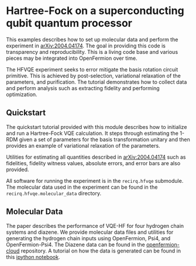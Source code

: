 # Hartree-Fock on a superconducting qubit quantum processor

This examples describes how to set up molecular data and perform the experiment in [arXiv:2004.04174](https://arxiv.org/abs/2004.04174).
The goal in providing this code is transparency and reproducibility.
This is a living code base and various pieces may be integrated into OpenFermion
over time. 

The HFVQE experiment seeks to error mitigate the basis rotation circuit primitive.  This is achieved
by post-selection, variational relaxation of the parameters, and purification.  The tutorial demonstrates
how to collect data and perform analysis such as extracting fidelity and performing optimization.
 

## Quickstart
The quickstart tutorial provided with this module describes how
to initialize and run a Hartree-Fock VQE calculation. It steps through
estimating the 1-RDM given a set of parameters for the basis transformation
unitary and then provides an example of variational relaxation of the
parameters.

Utilities for estimating all quantities described in
[arXiv:2004.04174](https://arxiv.org/abs/2004.04174) such as fidelities,
fidelity witness values, absolute errors, and error bars are also provided.

All software for running the experiment is in the `recirq.hfvqe` submodule.
The  molecular data used in the experiment can be found in the 
`recirq.hfvqe.molecular_data` directory.  

## Molecular Data
The paper describes the performance of VQE-HF for four hydrogen chain systems
and diazene. We provide molecular data files and utilities for generating the
hydrogen chain inputs using OpenFermion, Psi4, and OpenFermion-Psi4.
The Diazene data can be found in the 
[openfermion-cloud](https://github.com/quantumlib/OpenFermion/tree/master/cloud_library)
repository.  A tutorial on how the data is generated can be found in this [ipython notebook](molecular_data.ipynb).
